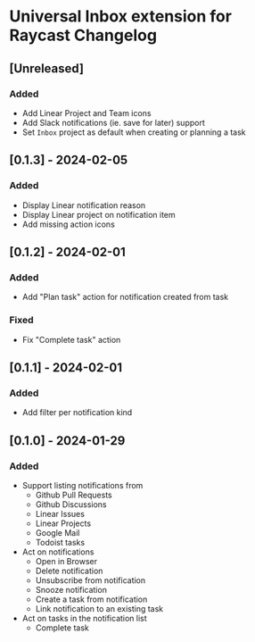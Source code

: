 # Universal Inbox extension for Raycast Changelog

## [Unreleased]

### Added

- Add Linear Project and Team icons
- Add Slack notifications (ie. save for later) support
- Set `Inbox` project as default when creating or planning a task

## [0.1.3] - 2024-02-05

### Added

- Display Linear notification reason
- Display Linear project on notification item
- Add missing action icons

## [0.1.2] - 2024-02-01

### Added

- Add "Plan task" action for notification created from task

### Fixed

- Fix "Complete task" action

## [0.1.1] - 2024-02-01

### Added

- Add filter per notification kind

## [0.1.0] - 2024-01-29

### Added

- Support listing notifications from
  - Github Pull Requests
  - Github Discussions
  - Linear Issues
  - Linear Projects
  - Google Mail
  - Todoist tasks
- Act on notifications
  - Open in Browser
  - Delete notification
  - Unsubscribe from notification
  - Snooze notification
  - Create a task from notification
  - Link notification to an existing task
- Act on tasks in the notification list
  - Complete task
